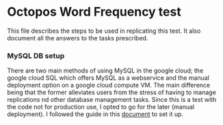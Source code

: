 # Octopos Word Frequency test #

This file describes the steps to be used in replicating this test. It also document all the answers to the tasks prescribed.


### MySQL DB setup ###

There are two main methods of using MySQL in the google cloud; the  google cloud SQL which offers MySQL as a webservice and the manual deployment option on a google cloud compute VM. The main difference being that the former alleviates users from the stress of having to manage replications nd other database management tasks. Since this is a test with the code not for production use, I opted to go for the later (manual deployment). I followed the guide in this [document](https://cloud.google.com/solutions/setup-mysql) to set it up.



